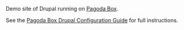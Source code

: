 Demo site of Drupal running on [Pagoda Box](http://pagodabox.com/).

See the 
[Pagoda Box Drupal Configuration Guide](http://help.pagodabox.com/customer/portal/articles/174024-drupal) for full instructions.